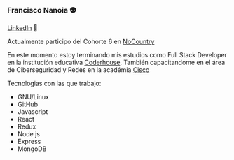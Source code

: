 ### Francisco Nanoia :alien:
[LinkedIn](https://www.linkedin.com/in/fnanoia/) :space_invader:

Actualmente participo del Cohorte 6 en [NoCountry](https://www.nocountry.tech/)

En este momento estoy terminando mis estudios como Full Stack Developer en la institución educativa [Coderhouse](https://www.coderhouse.com/). También capacitandome en el área de Ciberseguridad y Redes en la académia [Cisco](https://www.netacad.com/)

Tecnologias con las que trabajo:
- GNU/Linux
- GitHub
- Javascript 
- React
- Redux
- Node js
- Express
- MongoDB
